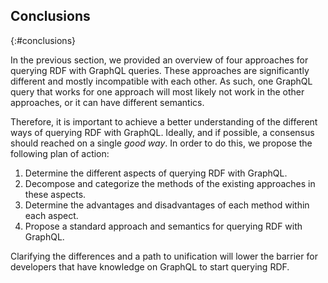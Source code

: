 ## Conclusions
{:#conclusions}

In the previous section, we provided an overview of four approaches for querying RDF with GraphQL queries.
These approaches are significantly different and mostly incompatible with each other.
As such, one GraphQL query that works for one approach
will most likely not work in the other approaches,
or it can have different semantics.

Therefore, it is important to achieve a better understanding of the different ways of querying RDF with GraphQL.
Ideally, and if possible, a consensus should reached on a single _good way_.
In order to do this, we propose the following plan of action:

1. Determine the different aspects of querying RDF with GraphQL.
2. Decompose and categorize the methods of the existing approaches in these aspects.
3. Determine the advantages and disadvantages of each method within each aspect.
4. Propose a standard approach and semantics for querying RDF with GraphQL.

Clarifying the differences and a path to unification will
lower the barrier for developers that have knowledge on GraphQL to start querying RDF.
